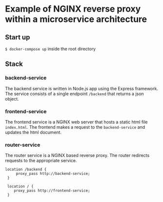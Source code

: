 # Example of NGINX reverse proxy within a microservice architecture

## Start up
`$ docker-compose up` inside the root directory

## Stack
### backend-service
The backend service is written in Node.js app using the Express framework. The service consists of a single endpoint `/backend` that returns a json object.
### frontend-service
The frontend service is a NGINX web server that hosts a static html file `index.html`. The frontend makes a request to the `backend-service` and updates the html document.
### router-service
The router service is a NGINX based reverse proxy. The router redirects requests to the appropriate service.
```nginx
location /backend {
     proxy_pass http://backend-service;
 }

 location / {
    proxy_pass http://frontend-service;
 }
```

